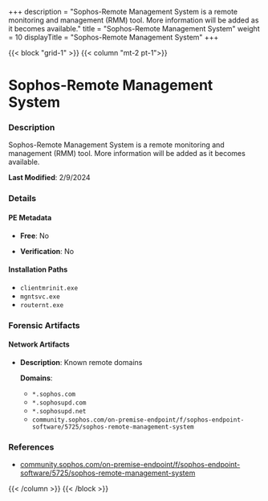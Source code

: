 +++
description = "Sophos-Remote Management System is a remote monitoring and management (RMM) tool. More information will be added as it becomes available."
title = "Sophos-Remote Management System"
weight = 10
displayTitle = "Sophos-Remote Management System"
+++


{{< block "grid-1" >}}
{{< column "mt-2 pt-1">}}

# Sophos-Remote Management System


### Description

Sophos-Remote Management System is a remote monitoring and management (RMM) tool. More information will be added as it becomes available.



**Last Modified**: 2/9/2024

### Details


#### PE Metadata


- **Free**: No

- **Verification**: No




#### Installation Paths
- `clientmrinit.exe`
- `mgntsvc.exe`
- `routernt.exe`

### Forensic Artifacts




#### Network Artifacts

- **Description**: Known remote domains

  **Domains**:
    - `*.sophos.com`
    - `*.sophosupd.com`
    - `*.sophosupd.net`
    - `community.sophos.com/on-premise-endpoint/f/sophos-endpoint-software/5725/sophos-remote-management-system`





### References
- [community.sophos.com/on-premise-endpoint/f/sophos-endpoint-software/5725/sophos-remote-management-system](community.sophos.com/on-premise-endpoint/f/sophos-endpoint-software/5725/sophos-remote-management-system)



{{< /column >}}
{{< /block >}}
